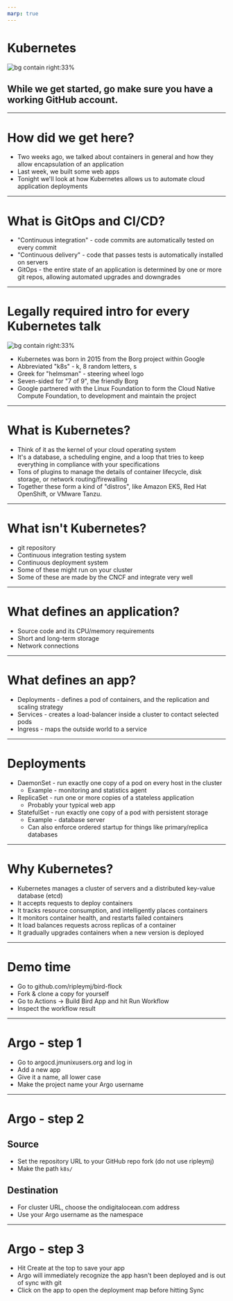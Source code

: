 ```yaml
---
marp: true
---
```

# Kubernetes
![bg contain right:33%](k8s-logo.png)
## While we get started, go make sure you have a working GitHub account.

---
# How did we get here?

- Two weeks ago, we talked about containers in general and how they allow encapsulation of an application
- Last week, we built some web apps
- Tonight we'll look at how Kubernetes allows us to automate cloud application deployments

---
# What is GitOps and CI/CD?

- "Continuous integration" - code commits are automatically tested on every commit
- "Continuous delivery" - code that passes tests is automatically installed on servers
- GitOps - the entire state of an application is determined by one or more git repos, allowing automated upgrades and downgrades

---
# Legally required intro for every Kubernetes talk
![bg contain right:33%](k8s-logo.png)

- Kubernetes was born in 2015 from the Borg project within Google
- Abbreviated "k8s" - k, 8 random letters, s
- Greek for "helmsman" - steering wheel logo
- Seven-sided for "7 of 9", the friendly Borg
- Google partnered with the Linux Foundation to form the Cloud Native Compute Foundation, to development and maintain the project

---
# What is Kubernetes?

- Think of it as the kernel of your cloud operating system
- It's a database, a scheduling engine, and a loop that tries to keep everything in compliance with your specifications
- Tons of plugins to manage the details of container lifecycle, disk storage, or network routing/firewalling
- Together these form a kind of "distros", like Amazon EKS, Red Hat OpenShift, or VMware Tanzu.

---
# What isn't Kubernetes?

- git repository
- Continuous integration testing system
- Continuous deployment system
- Some of these might run on your cluster
- Some of these are made by the CNCF and integrate very well

---
# What defines an application?

- Source code and its CPU/memory requirements
- Short and long-term storage
- Network connections

---
# What defines an app?

- Deployments - defines a pod of containers, and the replication and scaling strategy
- Services - creates a load-balancer inside a cluster to contact selected pods
- Ingress - maps the outside world to a service

---
# Deployments

- DaemonSet - run exactly one copy of a pod on every host in the cluster
  - Example - monitoring and statistics agent
- ReplicaSet - run one or more copies of a stateless application
  - Probably your typical web app
- StatefulSet - run exactly one copy of a pod with persistent storage
  - Example - database server
  - Can also enforce ordered startup for things like primary/replica databases

---
# Why Kubernetes?

- Kubernetes manages a cluster of servers and a distributed key-value database (etcd)
- It accepts requests to deploy containers
- It tracks resource consumption, and intelligently places containers
- It monitors container health, and restarts failed containers
- It load balances requests across replicas of a container
- It gradually upgrades containers when a new version is deployed

---
# Demo time

- Go to github.com/ripleymj/bird-flock
- Fork & clone a copy for yourself
- Go to Actions -> Build Bird App and hit Run Workflow
- Inspect the workflow result

---
# Argo - step 1

- Go to argocd.jmunixusers.org and log in
- Add a new app
- Give it a name, all lower case
- Make the project name your Argo username

---
# Argo - step 2

## Source

- Set the repository URL to your GitHub repo fork (do not use ripleymj)
- Make the path `k8s/`

## Destination

- For cluster URL, choose the ondigitalocean.com address
- Use your Argo username as the namespace

---
# Argo - step 3

- Hit Create at the top to save your app
- Argo will immediately recognize the app hasn't been deployed and is out of sync with git
- Click on the app to open the deployment map before hitting Sync
